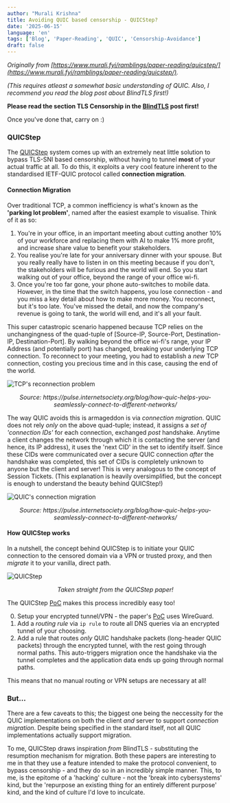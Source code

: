 ```yaml
---
author: "Murali Krishna"
title: Avoiding QUIC based censorship - QUICStep?
date: '2025-06-15'
language: 'en'
tags: ['Blog', 'Paper-Reading', 'QUIC', 'Censorship-Avoidance']
draft: false
---
```


*Originally from [https://www.murali.fyi/ramblings/paper-reading/quicstep/](https://www.murali.fyi/ramblings/paper-reading/quicstep/).*

*(This requires atleast a somewhat basic understanding of QUIC. Also, I recommend you read the blog post about BlindTLS first!)*

**Please read the section TLS Censorship in the [BlindTLS](/blog/BlindTLS) post first!**

Once you've done that, carry on :)

### QUICStep

The [QUICStep](https://arxiv.org/pdf/2304.01073) system comes up with an extremely neat little solution to bypass TLS-SNI based censorship, without having to tunnel **most** of your actual traffic at all. To do this, it exploits a very cool feature inherent to the standardised IETF-QUIC protocol called **connection migration**.

#### Connection Migration

Over traditional TCP, a common inefficiency is what's known as the **'parking lot problem'**, named after the easiest example to visualise. Think of it as so:

1. You're in your office, in an important meeting about cutting another 10% of your workforce and replacing them with AI to make 1% more profit, and increase share value to benefit your stakeholders.
2. You realise you're late for your anniversary dinner with your spouse. But you really really have to listen in on this meeting because if you don't, the stakeholders will be furious and the world will end. So you start walking out of your office, beyond the range of your office wi-fi.
3. Once you're too far gone, your phone auto-switches to mobile data. However, in the time that the switch happens, you lose connection - and you miss a key detail about how to make more money. You reconnect, but it's too late. You've missed the detail, and now the company's revenue is going to tank, the world will end, and it's all your fault.

This super catastropic scenario happened because TCP relies on the unchangingness of the quad-tuple of \[Source-IP, Source-Port, Destination-IP, Destination-Port]. By walking beyond the office wi-fi's range, your IP Address (and potentially port) has changed, breaking your underlying TCP connection. To reconnect to your meeting, you had to establish a *new* TCP connection, costing you precious time and in this case, causing the end of the world.

![TCP's reconnection problem](/img/tcp-reconnect.png "Align=center,Width=50%")
<p align="center">
  <i>Source: https://pulse.internetsociety.org/blog/how-quic-helps-you-seamlessly-connect-to-different-networks/</i>
</p>

The way QUIC avoids this is armageddon is via *connection migration*. QUIC does not rely *only* on the above quad-tuple; instead, it assigns a *set of 'connection IDs'* for each connection, exchanged *post* handshake. Anytime a client changes the network through which it is contacting the server (and hence, its IP address), it uses the 'next CID' in the set to identify itself. Since these CIDs were communicated over a secure QUIC connection *after* the handshake was completed, this set of CIDs is completely unknown to anyone but the client and server! This is very analogous to the concept of Session Tickets. (This explanation is heavily oversimplified, but the concept is enough to understand the beauty behind QUICStep!)

![QUIC's connection migration](/img/quic-migration.png "Align=center,Width=50%")
<p align="center">
  <i>Source: https://pulse.internetsociety.org/blog/how-quic-helps-you-seamlessly-connect-to-different-networks/</i>
</p>

#### How QUICStep works

In a nutshell, the concept behind QUICStep is to initiate your QUIC connection to the censored domain via a VPN or trusted proxy, and then *migrate* it to your vanilla, direct path.

![QUICStep](/img/quicstep.png "Align=center")
<p align="center">
  <i>Taken straight from the QUICStep paper!</i>
</p>

The QUICStep [PoC](https://github.com/inspire-group/quicstep) makes this process incredibly easy too! 

0. Setup your encrypted tunnel/VPN - the paper's [PoC](https://github.com/inspire-group/quicstep) uses WireGuard. 
1. Add a *routing rule* via `ip rule` to route all DNS queries via an encrypted tunnel of your choosing.
2. Add a rule that routes *only* QUIC handshake packets (long-header QUIC packets) through the encrypted tunnel, with the rest going through normal paths. This auto-triggers migration once the handshake via the tunnel completes and the application data ends up going through normal paths.

This means that no manual routing or VPN setups are necessary at all!

### But...

There are a few caveats to this; the biggest one being the neccessity for the QUIC implementations on both the client *and* server to support *connection migration*. Despite being specified in the standard itself, not all QUIC implementations actually support migration.

To me, QUICStep draws inspiration *from* BlindTLS - substituting the resumption mechanism for migration. Both these papers are interesting to me in that they use a feature intended to make the protocol convenient, to bypass censorship - and they do so in an incredibly simple manner. This, to me, is the epitome of a 'hacking' culture - not the 'break into cybersystems' kind, but the 'repurpose an existing thing for an entirely different purpose' kind, and the kind of culture I'd love to inculcate. 